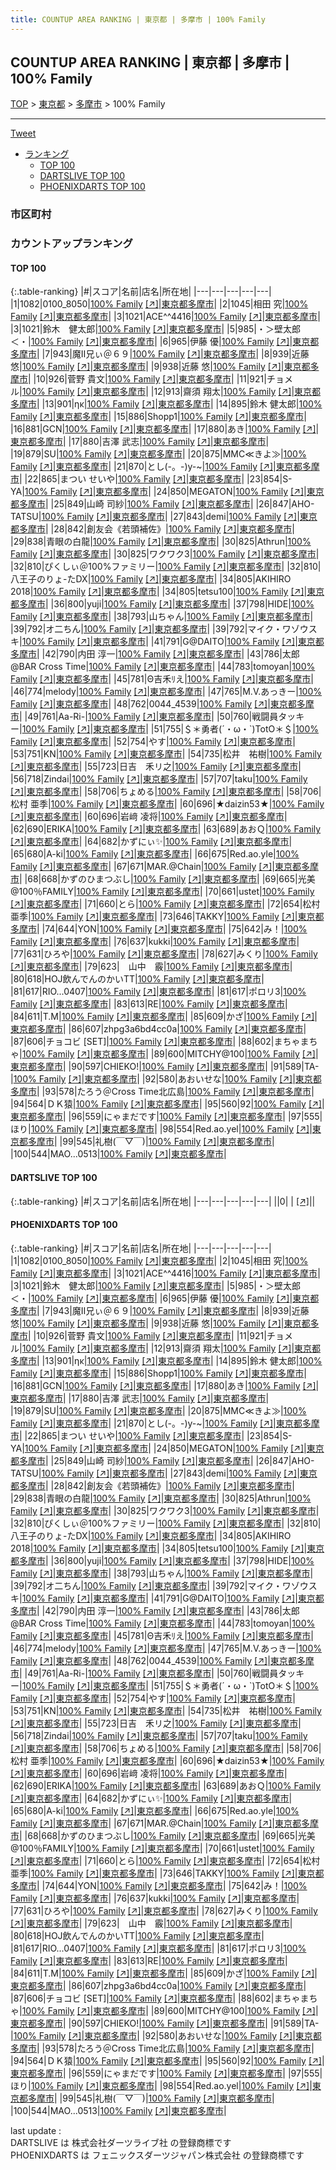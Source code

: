 ```yaml
---
title: COUNTUP AREA RANKING | 東京都 | 多摩市 | 100% Family
---
```

## COUNTUP AREA RANKING | 東京都 | 多摩市 | 100% Family

[TOP](/darts/rank/) > [東京都](/darts/rank/東京都/) > [多摩市](/darts/rank/東京都/多摩市/) > 100% Family

___

<a href="https://twitter.com/share?ref_src=twsrc%5Etfw" data-text="COUNTUP AREA RANKING | 東京都多摩市100% Family" class="twitter-share-button" data-hashtags="DARTSLIVE,PHOENIXDARTS,darts,ダーツ" data-show-count="false">Tweet</a>

* [ランキング](#カウントアップランキング)
    * [TOP 100](#top-100)
    * [DARTSLIVE TOP 100](#dartslive-top-100)
    * [PHOENIXDARTS TOP 100](#phoenixdarts-top-100)

### 市区町村

<ul>

</ul>

### カウントアップランキング

#### TOP 100



{:.table-ranking}
|#|スコア|名前|店名|所在地|
|---|---|---|---|---|
|1|1082|<span class="rank-name-pd">0100_8050</span>|<a href="/darts/rank/shops/6857.html">100% Family</a> <a href="https://vs.phoenixdarts.com/jp/shop/shopDetailInfo/s_6857?s_seq=6857">[↗]</a>|<a href="/darts/rank/東京都/多摩市">東京都多摩市</a>|
|2|1045|<span class="rank-name-pd"><span class="pro-icon-pd"></span>相田 究</span>|<a href="/darts/rank/shops/6857.html">100% Family</a> <a href="https://vs.phoenixdarts.com/jp/shop/shopDetailInfo/s_6857?s_seq=6857">[↗]</a>|<a href="/darts/rank/東京都/多摩市">東京都多摩市</a>|
|3|1021|<span class="rank-name-pd">ACE^^4416</span>|<a href="/darts/rank/shops/6857.html">100% Family</a> <a href="https://vs.phoenixdarts.com/jp/shop/shopDetailInfo/s_6857?s_seq=6857">[↗]</a>|<a href="/darts/rank/東京都/多摩市">東京都多摩市</a>|
|3|1021|<span class="rank-name-pd">鈴木　健太郎</span>|<a href="/darts/rank/shops/6857.html">100% Family</a> <a href="https://vs.phoenixdarts.com/jp/shop/shopDetailInfo/s_6857?s_seq=6857">[↗]</a>|<a href="/darts/rank/東京都/多摩市">東京都多摩市</a>|
|5|985|<span class="rank-name-pd">・＞壁太郎＜・</span>|<a href="/darts/rank/shops/6857.html">100% Family</a> <a href="https://vs.phoenixdarts.com/jp/shop/shopDetailInfo/s_6857?s_seq=6857">[↗]</a>|<a href="/darts/rank/東京都/多摩市">東京都多摩市</a>|
|6|965|<span class="rank-name-pd">伊藤 優</span>|<a href="/darts/rank/shops/6857.html">100% Family</a> <a href="https://vs.phoenixdarts.com/jp/shop/shopDetailInfo/s_6857?s_seq=6857">[↗]</a>|<a href="/darts/rank/東京都/多摩市">東京都多摩市</a>|
|7|943|<span class="rank-name-pd">魔Ⅱ兄ぃ＠６９</span>|<a href="/darts/rank/shops/6857.html">100% Family</a> <a href="https://vs.phoenixdarts.com/jp/shop/shopDetailInfo/s_6857?s_seq=6857">[↗]</a>|<a href="/darts/rank/東京都/多摩市">東京都多摩市</a>|
|8|939|<span class="rank-name-pd">近藤　悠</span>|<a href="/darts/rank/shops/6857.html">100% Family</a> <a href="https://vs.phoenixdarts.com/jp/shop/shopDetailInfo/s_6857?s_seq=6857">[↗]</a>|<a href="/darts/rank/東京都/多摩市">東京都多摩市</a>|
|9|938|<span class="rank-name-pd"><span class="pro-icon-pd"></span>近藤 悠</span>|<a href="/darts/rank/shops/6857.html">100% Family</a> <a href="https://vs.phoenixdarts.com/jp/shop/shopDetailInfo/s_6857?s_seq=6857">[↗]</a>|<a href="/darts/rank/東京都/多摩市">東京都多摩市</a>|
|10|926|<span class="rank-name-pd"><span class="pro-icon-pd"></span>菅野 貴文</span>|<a href="/darts/rank/shops/6857.html">100% Family</a> <a href="https://vs.phoenixdarts.com/jp/shop/shopDetailInfo/s_6857?s_seq=6857">[↗]</a>|<a href="/darts/rank/東京都/多摩市">東京都多摩市</a>|
|11|921|<span class="rank-name-pd">チョメル</span>|<a href="/darts/rank/shops/6857.html">100% Family</a> <a href="https://vs.phoenixdarts.com/jp/shop/shopDetailInfo/s_6857?s_seq=6857">[↗]</a>|<a href="/darts/rank/東京都/多摩市">東京都多摩市</a>|
|12|913|<span class="rank-name-pd"><span class="pro-icon-pd"></span>齋須 翔太</span>|<a href="/darts/rank/shops/6857.html">100% Family</a> <a href="https://vs.phoenixdarts.com/jp/shop/shopDetailInfo/s_6857?s_seq=6857">[↗]</a>|<a href="/darts/rank/東京都/多摩市">東京都多摩市</a>|
|13|901|<span class="rank-name-pd">ηκ</span>|<a href="/darts/rank/shops/6857.html">100% Family</a> <a href="https://vs.phoenixdarts.com/jp/shop/shopDetailInfo/s_6857?s_seq=6857">[↗]</a>|<a href="/darts/rank/東京都/多摩市">東京都多摩市</a>|
|14|895|<span class="rank-name-pd">鈴木 健太郎</span>|<a href="/darts/rank/shops/6857.html">100% Family</a> <a href="https://vs.phoenixdarts.com/jp/shop/shopDetailInfo/s_6857?s_seq=6857">[↗]</a>|<a href="/darts/rank/東京都/多摩市">東京都多摩市</a>|
|15|886|<span class="rank-name-pd">Shopp1</span>|<a href="/darts/rank/shops/6857.html">100% Family</a> <a href="https://vs.phoenixdarts.com/jp/shop/shopDetailInfo/s_6857?s_seq=6857">[↗]</a>|<a href="/darts/rank/東京都/多摩市">東京都多摩市</a>|
|16|881|<span class="rank-name-pd">GCN</span>|<a href="/darts/rank/shops/6857.html">100% Family</a> <a href="https://vs.phoenixdarts.com/jp/shop/shopDetailInfo/s_6857?s_seq=6857">[↗]</a>|<a href="/darts/rank/東京都/多摩市">東京都多摩市</a>|
|17|880|<span class="rank-name-pd">あき</span>|<a href="/darts/rank/shops/6857.html">100% Family</a> <a href="https://vs.phoenixdarts.com/jp/shop/shopDetailInfo/s_6857?s_seq=6857">[↗]</a>|<a href="/darts/rank/東京都/多摩市">東京都多摩市</a>|
|17|880|<span class="rank-name-pd"><span class="pro-icon-pd"></span>吉澤 武志</span>|<a href="/darts/rank/shops/6857.html">100% Family</a> <a href="https://vs.phoenixdarts.com/jp/shop/shopDetailInfo/s_6857?s_seq=6857">[↗]</a>|<a href="/darts/rank/東京都/多摩市">東京都多摩市</a>|
|19|879|<span class="rank-name-pd">SU</span>|<a href="/darts/rank/shops/6857.html">100% Family</a> <a href="https://vs.phoenixdarts.com/jp/shop/shopDetailInfo/s_6857?s_seq=6857">[↗]</a>|<a href="/darts/rank/東京都/多摩市">東京都多摩市</a>|
|20|875|<span class="rank-name-pd">MMC≪きよ≫</span>|<a href="/darts/rank/shops/6857.html">100% Family</a> <a href="https://vs.phoenixdarts.com/jp/shop/shopDetailInfo/s_6857?s_seq=6857">[↗]</a>|<a href="/darts/rank/東京都/多摩市">東京都多摩市</a>|
|21|870|<span class="rank-name-pd">とし(-。-)y-~</span>|<a href="/darts/rank/shops/6857.html">100% Family</a> <a href="https://vs.phoenixdarts.com/jp/shop/shopDetailInfo/s_6857?s_seq=6857">[↗]</a>|<a href="/darts/rank/東京都/多摩市">東京都多摩市</a>|
|22|865|<span class="rank-name-pd">まつい せいや</span>|<a href="/darts/rank/shops/6857.html">100% Family</a> <a href="https://vs.phoenixdarts.com/jp/shop/shopDetailInfo/s_6857?s_seq=6857">[↗]</a>|<a href="/darts/rank/東京都/多摩市">東京都多摩市</a>|
|23|854|<span class="rank-name-pd">S-YA</span>|<a href="/darts/rank/shops/6857.html">100% Family</a> <a href="https://vs.phoenixdarts.com/jp/shop/shopDetailInfo/s_6857?s_seq=6857">[↗]</a>|<a href="/darts/rank/東京都/多摩市">東京都多摩市</a>|
|24|850|<span class="rank-name-pd">MEGATON</span>|<a href="/darts/rank/shops/6857.html">100% Family</a> <a href="https://vs.phoenixdarts.com/jp/shop/shopDetailInfo/s_6857?s_seq=6857">[↗]</a>|<a href="/darts/rank/東京都/多摩市">東京都多摩市</a>|
|25|849|<span class="rank-name-pd"><span class="pro-icon-pd"></span>山崎 司紗</span>|<a href="/darts/rank/shops/6857.html">100% Family</a> <a href="https://vs.phoenixdarts.com/jp/shop/shopDetailInfo/s_6857?s_seq=6857">[↗]</a>|<a href="/darts/rank/東京都/多摩市">東京都多摩市</a>|
|26|847|<span class="rank-name-pd">AHO-TATSU</span>|<a href="/darts/rank/shops/6857.html">100% Family</a> <a href="https://vs.phoenixdarts.com/jp/shop/shopDetailInfo/s_6857?s_seq=6857">[↗]</a>|<a href="/darts/rank/東京都/多摩市">東京都多摩市</a>|
|27|843|<span class="rank-name-pd">demi</span>|<a href="/darts/rank/shops/6857.html">100% Family</a> <a href="https://vs.phoenixdarts.com/jp/shop/shopDetailInfo/s_6857?s_seq=6857">[↗]</a>|<a href="/darts/rank/東京都/多摩市">東京都多摩市</a>|
|28|842|<span class="rank-name-pd">創友会《若頭補佐》</span>|<a href="/darts/rank/shops/6857.html">100% Family</a> <a href="https://vs.phoenixdarts.com/jp/shop/shopDetailInfo/s_6857?s_seq=6857">[↗]</a>|<a href="/darts/rank/東京都/多摩市">東京都多摩市</a>|
|29|838|<span class="rank-name-pd">青眼の白龍</span>|<a href="/darts/rank/shops/6857.html">100% Family</a> <a href="https://vs.phoenixdarts.com/jp/shop/shopDetailInfo/s_6857?s_seq=6857">[↗]</a>|<a href="/darts/rank/東京都/多摩市">東京都多摩市</a>|
|30|825|<span class="rank-name-pd">Athrun</span>|<a href="/darts/rank/shops/6857.html">100% Family</a> <a href="https://vs.phoenixdarts.com/jp/shop/shopDetailInfo/s_6857?s_seq=6857">[↗]</a>|<a href="/darts/rank/東京都/多摩市">東京都多摩市</a>|
|30|825|<span class="rank-name-pd">ワクワク3</span>|<a href="/darts/rank/shops/6857.html">100% Family</a> <a href="https://vs.phoenixdarts.com/jp/shop/shopDetailInfo/s_6857?s_seq=6857">[↗]</a>|<a href="/darts/rank/東京都/多摩市">東京都多摩市</a>|
|32|810|<span class="rank-name-pd">ぴくしぃ＠100%ファミリー</span>|<a href="/darts/rank/shops/6857.html">100% Family</a> <a href="https://vs.phoenixdarts.com/jp/shop/shopDetailInfo/s_6857?s_seq=6857">[↗]</a>|<a href="/darts/rank/東京都/多摩市">東京都多摩市</a>|
|32|810|<span class="rank-name-pd">八王子のりょ-たDX</span>|<a href="/darts/rank/shops/6857.html">100% Family</a> <a href="https://vs.phoenixdarts.com/jp/shop/shopDetailInfo/s_6857?s_seq=6857">[↗]</a>|<a href="/darts/rank/東京都/多摩市">東京都多摩市</a>|
|34|805|<span class="rank-name-pd">AKIHIRO 2018</span>|<a href="/darts/rank/shops/6857.html">100% Family</a> <a href="https://vs.phoenixdarts.com/jp/shop/shopDetailInfo/s_6857?s_seq=6857">[↗]</a>|<a href="/darts/rank/東京都/多摩市">東京都多摩市</a>|
|34|805|<span class="rank-name-pd">tetsu100</span>|<a href="/darts/rank/shops/6857.html">100% Family</a> <a href="https://vs.phoenixdarts.com/jp/shop/shopDetailInfo/s_6857?s_seq=6857">[↗]</a>|<a href="/darts/rank/東京都/多摩市">東京都多摩市</a>|
|36|800|<span class="rank-name-pd">yuji</span>|<a href="/darts/rank/shops/6857.html">100% Family</a> <a href="https://vs.phoenixdarts.com/jp/shop/shopDetailInfo/s_6857?s_seq=6857">[↗]</a>|<a href="/darts/rank/東京都/多摩市">東京都多摩市</a>|
|37|798|<span class="rank-name-pd">HIDE</span>|<a href="/darts/rank/shops/6857.html">100% Family</a> <a href="https://vs.phoenixdarts.com/jp/shop/shopDetailInfo/s_6857?s_seq=6857">[↗]</a>|<a href="/darts/rank/東京都/多摩市">東京都多摩市</a>|
|38|793|<span class="rank-name-pd">山ちゃん</span>|<a href="/darts/rank/shops/6857.html">100% Family</a> <a href="https://vs.phoenixdarts.com/jp/shop/shopDetailInfo/s_6857?s_seq=6857">[↗]</a>|<a href="/darts/rank/東京都/多摩市">東京都多摩市</a>|
|39|792|<span class="rank-name-pd">オ二ちん</span>|<a href="/darts/rank/shops/6857.html">100% Family</a> <a href="https://vs.phoenixdarts.com/jp/shop/shopDetailInfo/s_6857?s_seq=6857">[↗]</a>|<a href="/darts/rank/東京都/多摩市">東京都多摩市</a>|
|39|792|<span class="rank-name-pd">マイク・ワゾウスキ</span>|<a href="/darts/rank/shops/6857.html">100% Family</a> <a href="https://vs.phoenixdarts.com/jp/shop/shopDetailInfo/s_6857?s_seq=6857">[↗]</a>|<a href="/darts/rank/東京都/多摩市">東京都多摩市</a>|
|41|791|<span class="rank-name-pd">G@DAITO</span>|<a href="/darts/rank/shops/6857.html">100% Family</a> <a href="https://vs.phoenixdarts.com/jp/shop/shopDetailInfo/s_6857?s_seq=6857">[↗]</a>|<a href="/darts/rank/東京都/多摩市">東京都多摩市</a>|
|42|790|<span class="rank-name-pd">内田 淳一</span>|<a href="/darts/rank/shops/6857.html">100% Family</a> <a href="https://vs.phoenixdarts.com/jp/shop/shopDetailInfo/s_6857?s_seq=6857">[↗]</a>|<a href="/darts/rank/東京都/多摩市">東京都多摩市</a>|
|43|786|<span class="rank-name-pd">太郎@BAR Cross Time</span>|<a href="/darts/rank/shops/6857.html">100% Family</a> <a href="https://vs.phoenixdarts.com/jp/shop/shopDetailInfo/s_6857?s_seq=6857">[↗]</a>|<a href="/darts/rank/東京都/多摩市">東京都多摩市</a>|
|44|783|<span class="rank-name-pd">tomoyan</span>|<a href="/darts/rank/shops/6857.html">100% Family</a> <a href="https://vs.phoenixdarts.com/jp/shop/shopDetailInfo/s_6857?s_seq=6857">[↗]</a>|<a href="/darts/rank/東京都/多摩市">東京都多摩市</a>|
|45|781|<span class="rank-name-pd">Θ吉禾ﾘえ</span>|<a href="/darts/rank/shops/6857.html">100% Family</a> <a href="https://vs.phoenixdarts.com/jp/shop/shopDetailInfo/s_6857?s_seq=6857">[↗]</a>|<a href="/darts/rank/東京都/多摩市">東京都多摩市</a>|
|46|774|<span class="rank-name-pd">melody</span>|<a href="/darts/rank/shops/6857.html">100% Family</a> <a href="https://vs.phoenixdarts.com/jp/shop/shopDetailInfo/s_6857?s_seq=6857">[↗]</a>|<a href="/darts/rank/東京都/多摩市">東京都多摩市</a>|
|47|765|<span class="rank-name-pd">M.V.あっきー</span>|<a href="/darts/rank/shops/6857.html">100% Family</a> <a href="https://vs.phoenixdarts.com/jp/shop/shopDetailInfo/s_6857?s_seq=6857">[↗]</a>|<a href="/darts/rank/東京都/多摩市">東京都多摩市</a>|
|48|762|<span class="rank-name-pd">0044_4539</span>|<a href="/darts/rank/shops/6857.html">100% Family</a> <a href="https://vs.phoenixdarts.com/jp/shop/shopDetailInfo/s_6857?s_seq=6857">[↗]</a>|<a href="/darts/rank/東京都/多摩市">東京都多摩市</a>|
|49|761|<span class="rank-name-pd">Aa-Ri-</span>|<a href="/darts/rank/shops/6857.html">100% Family</a> <a href="https://vs.phoenixdarts.com/jp/shop/shopDetailInfo/s_6857?s_seq=6857">[↗]</a>|<a href="/darts/rank/東京都/多摩市">東京都多摩市</a>|
|50|760|<span class="rank-name-pd">戦闘員タッキー</span>|<a href="/darts/rank/shops/6857.html">100% Family</a> <a href="https://vs.phoenixdarts.com/jp/shop/shopDetailInfo/s_6857?s_seq=6857">[↗]</a>|<a href="/darts/rank/東京都/多摩市">東京都多摩市</a>|
|51|755|<span class="rank-name-pd">＄＊勇者(´・ω・`)TotO＊＄</span>|<a href="/darts/rank/shops/6857.html">100% Family</a> <a href="https://vs.phoenixdarts.com/jp/shop/shopDetailInfo/s_6857?s_seq=6857">[↗]</a>|<a href="/darts/rank/東京都/多摩市">東京都多摩市</a>|
|52|754|<span class="rank-name-pd">やす</span>|<a href="/darts/rank/shops/6857.html">100% Family</a> <a href="https://vs.phoenixdarts.com/jp/shop/shopDetailInfo/s_6857?s_seq=6857">[↗]</a>|<a href="/darts/rank/東京都/多摩市">東京都多摩市</a>|
|53|751|<span class="rank-name-pd">KN</span>|<a href="/darts/rank/shops/6857.html">100% Family</a> <a href="https://vs.phoenixdarts.com/jp/shop/shopDetailInfo/s_6857?s_seq=6857">[↗]</a>|<a href="/darts/rank/東京都/多摩市">東京都多摩市</a>|
|54|735|<span class="rank-name-pd">松井　祐樹</span>|<a href="/darts/rank/shops/6857.html">100% Family</a> <a href="https://vs.phoenixdarts.com/jp/shop/shopDetailInfo/s_6857?s_seq=6857">[↗]</a>|<a href="/darts/rank/東京都/多摩市">東京都多摩市</a>|
|55|723|<span class="rank-name-pd">日吉　禾リ之</span>|<a href="/darts/rank/shops/6857.html">100% Family</a> <a href="https://vs.phoenixdarts.com/jp/shop/shopDetailInfo/s_6857?s_seq=6857">[↗]</a>|<a href="/darts/rank/東京都/多摩市">東京都多摩市</a>|
|56|718|<span class="rank-name-pd">Zindai</span>|<a href="/darts/rank/shops/6857.html">100% Family</a> <a href="https://vs.phoenixdarts.com/jp/shop/shopDetailInfo/s_6857?s_seq=6857">[↗]</a>|<a href="/darts/rank/東京都/多摩市">東京都多摩市</a>|
|57|707|<span class="rank-name-pd">taku</span>|<a href="/darts/rank/shops/6857.html">100% Family</a> <a href="https://vs.phoenixdarts.com/jp/shop/shopDetailInfo/s_6857?s_seq=6857">[↗]</a>|<a href="/darts/rank/東京都/多摩市">東京都多摩市</a>|
|58|706|<span class="rank-name-pd">ちょめる</span>|<a href="/darts/rank/shops/6857.html">100% Family</a> <a href="https://vs.phoenixdarts.com/jp/shop/shopDetailInfo/s_6857?s_seq=6857">[↗]</a>|<a href="/darts/rank/東京都/多摩市">東京都多摩市</a>|
|58|706|<span class="rank-name-pd"><span class="pro-icon-pd"></span>松村 亜季</span>|<a href="/darts/rank/shops/6857.html">100% Family</a> <a href="https://vs.phoenixdarts.com/jp/shop/shopDetailInfo/s_6857?s_seq=6857">[↗]</a>|<a href="/darts/rank/東京都/多摩市">東京都多摩市</a>|
|60|696|<span class="rank-name-pd">★daizin53★</span>|<a href="/darts/rank/shops/6857.html">100% Family</a> <a href="https://vs.phoenixdarts.com/jp/shop/shopDetailInfo/s_6857?s_seq=6857">[↗]</a>|<a href="/darts/rank/東京都/多摩市">東京都多摩市</a>|
|60|696|<span class="rank-name-pd">岩﨑 凌将</span>|<a href="/darts/rank/shops/6857.html">100% Family</a> <a href="https://vs.phoenixdarts.com/jp/shop/shopDetailInfo/s_6857?s_seq=6857">[↗]</a>|<a href="/darts/rank/東京都/多摩市">東京都多摩市</a>|
|62|690|<span class="rank-name-pd">ERIKA</span>|<a href="/darts/rank/shops/6857.html">100% Family</a> <a href="https://vs.phoenixdarts.com/jp/shop/shopDetailInfo/s_6857?s_seq=6857">[↗]</a>|<a href="/darts/rank/東京都/多摩市">東京都多摩市</a>|
|63|689|<span class="rank-name-pd">あおＱ</span>|<a href="/darts/rank/shops/6857.html">100% Family</a> <a href="https://vs.phoenixdarts.com/jp/shop/shopDetailInfo/s_6857?s_seq=6857">[↗]</a>|<a href="/darts/rank/東京都/多摩市">東京都多摩市</a>|
|64|682|<span class="rank-name-pd">かずにぃ✨</span>|<a href="/darts/rank/shops/6857.html">100% Family</a> <a href="https://vs.phoenixdarts.com/jp/shop/shopDetailInfo/s_6857?s_seq=6857">[↗]</a>|<a href="/darts/rank/東京都/多摩市">東京都多摩市</a>|
|65|680|<span class="rank-name-pd">A-ki</span>|<a href="/darts/rank/shops/6857.html">100% Family</a> <a href="https://vs.phoenixdarts.com/jp/shop/shopDetailInfo/s_6857?s_seq=6857">[↗]</a>|<a href="/darts/rank/東京都/多摩市">東京都多摩市</a>|
|66|675|<span class="rank-name-pd">Red.ao.yle</span>|<a href="/darts/rank/shops/6857.html">100% Family</a> <a href="https://vs.phoenixdarts.com/jp/shop/shopDetailInfo/s_6857?s_seq=6857">[↗]</a>|<a href="/darts/rank/東京都/多摩市">東京都多摩市</a>|
|67|671|<span class="rank-name-pd">MAR.@Chain</span>|<a href="/darts/rank/shops/6857.html">100% Family</a> <a href="https://vs.phoenixdarts.com/jp/shop/shopDetailInfo/s_6857?s_seq=6857">[↗]</a>|<a href="/darts/rank/東京都/多摩市">東京都多摩市</a>|
|68|668|<span class="rank-name-pd">かずのひまつぶし</span>|<a href="/darts/rank/shops/6857.html">100% Family</a> <a href="https://vs.phoenixdarts.com/jp/shop/shopDetailInfo/s_6857?s_seq=6857">[↗]</a>|<a href="/darts/rank/東京都/多摩市">東京都多摩市</a>|
|69|665|<span class="rank-name-pd">光美@100％FAMILY</span>|<a href="/darts/rank/shops/6857.html">100% Family</a> <a href="https://vs.phoenixdarts.com/jp/shop/shopDetailInfo/s_6857?s_seq=6857">[↗]</a>|<a href="/darts/rank/東京都/多摩市">東京都多摩市</a>|
|70|661|<span class="rank-name-pd">ustet</span>|<a href="/darts/rank/shops/6857.html">100% Family</a> <a href="https://vs.phoenixdarts.com/jp/shop/shopDetailInfo/s_6857?s_seq=6857">[↗]</a>|<a href="/darts/rank/東京都/多摩市">東京都多摩市</a>|
|71|660|<span class="rank-name-pd">とら</span>|<a href="/darts/rank/shops/6857.html">100% Family</a> <a href="https://vs.phoenixdarts.com/jp/shop/shopDetailInfo/s_6857?s_seq=6857">[↗]</a>|<a href="/darts/rank/東京都/多摩市">東京都多摩市</a>|
|72|654|<span class="rank-name-pd">松村　亜季</span>|<a href="/darts/rank/shops/6857.html">100% Family</a> <a href="https://vs.phoenixdarts.com/jp/shop/shopDetailInfo/s_6857?s_seq=6857">[↗]</a>|<a href="/darts/rank/東京都/多摩市">東京都多摩市</a>|
|73|646|<span class="rank-name-pd">TAKKY</span>|<a href="/darts/rank/shops/6857.html">100% Family</a> <a href="https://vs.phoenixdarts.com/jp/shop/shopDetailInfo/s_6857?s_seq=6857">[↗]</a>|<a href="/darts/rank/東京都/多摩市">東京都多摩市</a>|
|74|644|<span class="rank-name-pd">YON</span>|<a href="/darts/rank/shops/6857.html">100% Family</a> <a href="https://vs.phoenixdarts.com/jp/shop/shopDetailInfo/s_6857?s_seq=6857">[↗]</a>|<a href="/darts/rank/東京都/多摩市">東京都多摩市</a>|
|75|642|<span class="rank-name-pd">み！</span>|<a href="/darts/rank/shops/6857.html">100% Family</a> <a href="https://vs.phoenixdarts.com/jp/shop/shopDetailInfo/s_6857?s_seq=6857">[↗]</a>|<a href="/darts/rank/東京都/多摩市">東京都多摩市</a>|
|76|637|<span class="rank-name-pd">kukki</span>|<a href="/darts/rank/shops/6857.html">100% Family</a> <a href="https://vs.phoenixdarts.com/jp/shop/shopDetailInfo/s_6857?s_seq=6857">[↗]</a>|<a href="/darts/rank/東京都/多摩市">東京都多摩市</a>|
|77|631|<span class="rank-name-pd">ひろや</span>|<a href="/darts/rank/shops/6857.html">100% Family</a> <a href="https://vs.phoenixdarts.com/jp/shop/shopDetailInfo/s_6857?s_seq=6857">[↗]</a>|<a href="/darts/rank/東京都/多摩市">東京都多摩市</a>|
|78|627|<span class="rank-name-pd">みくり</span>|<a href="/darts/rank/shops/6857.html">100% Family</a> <a href="https://vs.phoenixdarts.com/jp/shop/shopDetailInfo/s_6857?s_seq=6857">[↗]</a>|<a href="/darts/rank/東京都/多摩市">東京都多摩市</a>|
|79|623|<span class="rank-name-pd">　山中　霰</span>|<a href="/darts/rank/shops/6857.html">100% Family</a> <a href="https://vs.phoenixdarts.com/jp/shop/shopDetailInfo/s_6857?s_seq=6857">[↗]</a>|<a href="/darts/rank/東京都/多摩市">東京都多摩市</a>|
|80|618|<span class="rank-name-pd">HOJ飲んでんのかいTT</span>|<a href="/darts/rank/shops/6857.html">100% Family</a> <a href="https://vs.phoenixdarts.com/jp/shop/shopDetailInfo/s_6857?s_seq=6857">[↗]</a>|<a href="/darts/rank/東京都/多摩市">東京都多摩市</a>|
|81|617|<span class="rank-name-pd">RIO...0407</span>|<a href="/darts/rank/shops/6857.html">100% Family</a> <a href="https://vs.phoenixdarts.com/jp/shop/shopDetailInfo/s_6857?s_seq=6857">[↗]</a>|<a href="/darts/rank/東京都/多摩市">東京都多摩市</a>|
|81|617|<span class="rank-name-pd">ポロリ3</span>|<a href="/darts/rank/shops/6857.html">100% Family</a> <a href="https://vs.phoenixdarts.com/jp/shop/shopDetailInfo/s_6857?s_seq=6857">[↗]</a>|<a href="/darts/rank/東京都/多摩市">東京都多摩市</a>|
|83|613|<span class="rank-name-pd">RE</span>|<a href="/darts/rank/shops/6857.html">100% Family</a> <a href="https://vs.phoenixdarts.com/jp/shop/shopDetailInfo/s_6857?s_seq=6857">[↗]</a>|<a href="/darts/rank/東京都/多摩市">東京都多摩市</a>|
|84|611|<span class="rank-name-pd">T.M</span>|<a href="/darts/rank/shops/6857.html">100% Family</a> <a href="https://vs.phoenixdarts.com/jp/shop/shopDetailInfo/s_6857?s_seq=6857">[↗]</a>|<a href="/darts/rank/東京都/多摩市">東京都多摩市</a>|
|85|609|<span class="rank-name-pd">かざ</span>|<a href="/darts/rank/shops/6857.html">100% Family</a> <a href="https://vs.phoenixdarts.com/jp/shop/shopDetailInfo/s_6857?s_seq=6857">[↗]</a>|<a href="/darts/rank/東京都/多摩市">東京都多摩市</a>|
|86|607|<span class="rank-name-pd">zhpg3a6bd4cc0a</span>|<a href="/darts/rank/shops/6857.html">100% Family</a> <a href="https://vs.phoenixdarts.com/jp/shop/shopDetailInfo/s_6857?s_seq=6857">[↗]</a>|<a href="/darts/rank/東京都/多摩市">東京都多摩市</a>|
|87|606|<span class="rank-name-pd">チョコビ [SET]</span>|<a href="/darts/rank/shops/6857.html">100% Family</a> <a href="https://vs.phoenixdarts.com/jp/shop/shopDetailInfo/s_6857?s_seq=6857">[↗]</a>|<a href="/darts/rank/東京都/多摩市">東京都多摩市</a>|
|88|602|<span class="rank-name-pd">まちゃまちゃ</span>|<a href="/darts/rank/shops/6857.html">100% Family</a> <a href="https://vs.phoenixdarts.com/jp/shop/shopDetailInfo/s_6857?s_seq=6857">[↗]</a>|<a href="/darts/rank/東京都/多摩市">東京都多摩市</a>|
|89|600|<span class="rank-name-pd">MITCHY@100</span>|<a href="/darts/rank/shops/6857.html">100% Family</a> <a href="https://vs.phoenixdarts.com/jp/shop/shopDetailInfo/s_6857?s_seq=6857">[↗]</a>|<a href="/darts/rank/東京都/多摩市">東京都多摩市</a>|
|90|597|<span class="rank-name-pd">CHIEKO!</span>|<a href="/darts/rank/shops/6857.html">100% Family</a> <a href="https://vs.phoenixdarts.com/jp/shop/shopDetailInfo/s_6857?s_seq=6857">[↗]</a>|<a href="/darts/rank/東京都/多摩市">東京都多摩市</a>|
|91|589|<span class="rank-name-pd">TA-</span>|<a href="/darts/rank/shops/6857.html">100% Family</a> <a href="https://vs.phoenixdarts.com/jp/shop/shopDetailInfo/s_6857?s_seq=6857">[↗]</a>|<a href="/darts/rank/東京都/多摩市">東京都多摩市</a>|
|92|580|<span class="rank-name-pd">あおいせな</span>|<a href="/darts/rank/shops/6857.html">100% Family</a> <a href="https://vs.phoenixdarts.com/jp/shop/shopDetailInfo/s_6857?s_seq=6857">[↗]</a>|<a href="/darts/rank/東京都/多摩市">東京都多摩市</a>|
|93|578|<span class="rank-name-pd">たろう＠Cross Time北広島</span>|<a href="/darts/rank/shops/6857.html">100% Family</a> <a href="https://vs.phoenixdarts.com/jp/shop/shopDetailInfo/s_6857?s_seq=6857">[↗]</a>|<a href="/darts/rank/東京都/多摩市">東京都多摩市</a>|
|94|564|<span class="rank-name-pd">ＤＫ猿</span>|<a href="/darts/rank/shops/6857.html">100% Family</a> <a href="https://vs.phoenixdarts.com/jp/shop/shopDetailInfo/s_6857?s_seq=6857">[↗]</a>|<a href="/darts/rank/東京都/多摩市">東京都多摩市</a>|
|95|560|<span class="rank-name-pd">92</span>|<a href="/darts/rank/shops/6857.html">100% Family</a> <a href="https://vs.phoenixdarts.com/jp/shop/shopDetailInfo/s_6857?s_seq=6857">[↗]</a>|<a href="/darts/rank/東京都/多摩市">東京都多摩市</a>|
|96|559|<span class="rank-name-pd">にゃまだです</span>|<a href="/darts/rank/shops/6857.html">100% Family</a> <a href="https://vs.phoenixdarts.com/jp/shop/shopDetailInfo/s_6857?s_seq=6857">[↗]</a>|<a href="/darts/rank/東京都/多摩市">東京都多摩市</a>|
|97|555|<span class="rank-name-pd">ほり</span>|<a href="/darts/rank/shops/6857.html">100% Family</a> <a href="https://vs.phoenixdarts.com/jp/shop/shopDetailInfo/s_6857?s_seq=6857">[↗]</a>|<a href="/darts/rank/東京都/多摩市">東京都多摩市</a>|
|98|554|<span class="rank-name-pd">Red.ao.yel</span>|<a href="/darts/rank/shops/6857.html">100% Family</a> <a href="https://vs.phoenixdarts.com/jp/shop/shopDetailInfo/s_6857?s_seq=6857">[↗]</a>|<a href="/darts/rank/東京都/多摩市">東京都多摩市</a>|
|99|545|<span class="rank-name-pd">礼樹(￣▽￣)</span>|<a href="/darts/rank/shops/6857.html">100% Family</a> <a href="https://vs.phoenixdarts.com/jp/shop/shopDetailInfo/s_6857?s_seq=6857">[↗]</a>|<a href="/darts/rank/東京都/多摩市">東京都多摩市</a>|
|100|544|<span class="rank-name-pd">MAO...0513</span>|<a href="/darts/rank/shops/6857.html">100% Family</a> <a href="https://vs.phoenixdarts.com/jp/shop/shopDetailInfo/s_6857?s_seq=6857">[↗]</a>|<a href="/darts/rank/東京都/多摩市">東京都多摩市</a>|


#### DARTSLIVE TOP 100



{:.table-ranking}
|#|スコア|名前|店名|所在地|
|---|---|---|---|---|
||0|<span class="rank-name-dl"> </span>|<a href="/darts/rank/shops/.html"></a> <a href="">[↗]</a>|<a href="/darts/rank//"></a>|


#### PHOENIXDARTS TOP 100



{:.table-ranking}
|#|スコア|名前|店名|所在地|
|---|---|---|---|---|
|1|1082|<span class="rank-name-pd">0100_8050</span>|<a href="/darts/rank/shops/6857.html">100% Family</a> <a href="https://vs.phoenixdarts.com/jp/shop/shopDetailInfo/s_6857?s_seq=6857">[↗]</a>|<a href="/darts/rank/東京都/多摩市">東京都多摩市</a>|
|2|1045|<span class="rank-name-pd"><span class="pro-icon-pd"></span>相田 究</span>|<a href="/darts/rank/shops/6857.html">100% Family</a> <a href="https://vs.phoenixdarts.com/jp/shop/shopDetailInfo/s_6857?s_seq=6857">[↗]</a>|<a href="/darts/rank/東京都/多摩市">東京都多摩市</a>|
|3|1021|<span class="rank-name-pd">ACE^^4416</span>|<a href="/darts/rank/shops/6857.html">100% Family</a> <a href="https://vs.phoenixdarts.com/jp/shop/shopDetailInfo/s_6857?s_seq=6857">[↗]</a>|<a href="/darts/rank/東京都/多摩市">東京都多摩市</a>|
|3|1021|<span class="rank-name-pd">鈴木　健太郎</span>|<a href="/darts/rank/shops/6857.html">100% Family</a> <a href="https://vs.phoenixdarts.com/jp/shop/shopDetailInfo/s_6857?s_seq=6857">[↗]</a>|<a href="/darts/rank/東京都/多摩市">東京都多摩市</a>|
|5|985|<span class="rank-name-pd">・＞壁太郎＜・</span>|<a href="/darts/rank/shops/6857.html">100% Family</a> <a href="https://vs.phoenixdarts.com/jp/shop/shopDetailInfo/s_6857?s_seq=6857">[↗]</a>|<a href="/darts/rank/東京都/多摩市">東京都多摩市</a>|
|6|965|<span class="rank-name-pd">伊藤 優</span>|<a href="/darts/rank/shops/6857.html">100% Family</a> <a href="https://vs.phoenixdarts.com/jp/shop/shopDetailInfo/s_6857?s_seq=6857">[↗]</a>|<a href="/darts/rank/東京都/多摩市">東京都多摩市</a>|
|7|943|<span class="rank-name-pd">魔Ⅱ兄ぃ＠６９</span>|<a href="/darts/rank/shops/6857.html">100% Family</a> <a href="https://vs.phoenixdarts.com/jp/shop/shopDetailInfo/s_6857?s_seq=6857">[↗]</a>|<a href="/darts/rank/東京都/多摩市">東京都多摩市</a>|
|8|939|<span class="rank-name-pd">近藤　悠</span>|<a href="/darts/rank/shops/6857.html">100% Family</a> <a href="https://vs.phoenixdarts.com/jp/shop/shopDetailInfo/s_6857?s_seq=6857">[↗]</a>|<a href="/darts/rank/東京都/多摩市">東京都多摩市</a>|
|9|938|<span class="rank-name-pd"><span class="pro-icon-pd"></span>近藤 悠</span>|<a href="/darts/rank/shops/6857.html">100% Family</a> <a href="https://vs.phoenixdarts.com/jp/shop/shopDetailInfo/s_6857?s_seq=6857">[↗]</a>|<a href="/darts/rank/東京都/多摩市">東京都多摩市</a>|
|10|926|<span class="rank-name-pd"><span class="pro-icon-pd"></span>菅野 貴文</span>|<a href="/darts/rank/shops/6857.html">100% Family</a> <a href="https://vs.phoenixdarts.com/jp/shop/shopDetailInfo/s_6857?s_seq=6857">[↗]</a>|<a href="/darts/rank/東京都/多摩市">東京都多摩市</a>|
|11|921|<span class="rank-name-pd">チョメル</span>|<a href="/darts/rank/shops/6857.html">100% Family</a> <a href="https://vs.phoenixdarts.com/jp/shop/shopDetailInfo/s_6857?s_seq=6857">[↗]</a>|<a href="/darts/rank/東京都/多摩市">東京都多摩市</a>|
|12|913|<span class="rank-name-pd"><span class="pro-icon-pd"></span>齋須 翔太</span>|<a href="/darts/rank/shops/6857.html">100% Family</a> <a href="https://vs.phoenixdarts.com/jp/shop/shopDetailInfo/s_6857?s_seq=6857">[↗]</a>|<a href="/darts/rank/東京都/多摩市">東京都多摩市</a>|
|13|901|<span class="rank-name-pd">ηκ</span>|<a href="/darts/rank/shops/6857.html">100% Family</a> <a href="https://vs.phoenixdarts.com/jp/shop/shopDetailInfo/s_6857?s_seq=6857">[↗]</a>|<a href="/darts/rank/東京都/多摩市">東京都多摩市</a>|
|14|895|<span class="rank-name-pd">鈴木 健太郎</span>|<a href="/darts/rank/shops/6857.html">100% Family</a> <a href="https://vs.phoenixdarts.com/jp/shop/shopDetailInfo/s_6857?s_seq=6857">[↗]</a>|<a href="/darts/rank/東京都/多摩市">東京都多摩市</a>|
|15|886|<span class="rank-name-pd">Shopp1</span>|<a href="/darts/rank/shops/6857.html">100% Family</a> <a href="https://vs.phoenixdarts.com/jp/shop/shopDetailInfo/s_6857?s_seq=6857">[↗]</a>|<a href="/darts/rank/東京都/多摩市">東京都多摩市</a>|
|16|881|<span class="rank-name-pd">GCN</span>|<a href="/darts/rank/shops/6857.html">100% Family</a> <a href="https://vs.phoenixdarts.com/jp/shop/shopDetailInfo/s_6857?s_seq=6857">[↗]</a>|<a href="/darts/rank/東京都/多摩市">東京都多摩市</a>|
|17|880|<span class="rank-name-pd">あき</span>|<a href="/darts/rank/shops/6857.html">100% Family</a> <a href="https://vs.phoenixdarts.com/jp/shop/shopDetailInfo/s_6857?s_seq=6857">[↗]</a>|<a href="/darts/rank/東京都/多摩市">東京都多摩市</a>|
|17|880|<span class="rank-name-pd"><span class="pro-icon-pd"></span>吉澤 武志</span>|<a href="/darts/rank/shops/6857.html">100% Family</a> <a href="https://vs.phoenixdarts.com/jp/shop/shopDetailInfo/s_6857?s_seq=6857">[↗]</a>|<a href="/darts/rank/東京都/多摩市">東京都多摩市</a>|
|19|879|<span class="rank-name-pd">SU</span>|<a href="/darts/rank/shops/6857.html">100% Family</a> <a href="https://vs.phoenixdarts.com/jp/shop/shopDetailInfo/s_6857?s_seq=6857">[↗]</a>|<a href="/darts/rank/東京都/多摩市">東京都多摩市</a>|
|20|875|<span class="rank-name-pd">MMC≪きよ≫</span>|<a href="/darts/rank/shops/6857.html">100% Family</a> <a href="https://vs.phoenixdarts.com/jp/shop/shopDetailInfo/s_6857?s_seq=6857">[↗]</a>|<a href="/darts/rank/東京都/多摩市">東京都多摩市</a>|
|21|870|<span class="rank-name-pd">とし(-。-)y-~</span>|<a href="/darts/rank/shops/6857.html">100% Family</a> <a href="https://vs.phoenixdarts.com/jp/shop/shopDetailInfo/s_6857?s_seq=6857">[↗]</a>|<a href="/darts/rank/東京都/多摩市">東京都多摩市</a>|
|22|865|<span class="rank-name-pd">まつい せいや</span>|<a href="/darts/rank/shops/6857.html">100% Family</a> <a href="https://vs.phoenixdarts.com/jp/shop/shopDetailInfo/s_6857?s_seq=6857">[↗]</a>|<a href="/darts/rank/東京都/多摩市">東京都多摩市</a>|
|23|854|<span class="rank-name-pd">S-YA</span>|<a href="/darts/rank/shops/6857.html">100% Family</a> <a href="https://vs.phoenixdarts.com/jp/shop/shopDetailInfo/s_6857?s_seq=6857">[↗]</a>|<a href="/darts/rank/東京都/多摩市">東京都多摩市</a>|
|24|850|<span class="rank-name-pd">MEGATON</span>|<a href="/darts/rank/shops/6857.html">100% Family</a> <a href="https://vs.phoenixdarts.com/jp/shop/shopDetailInfo/s_6857?s_seq=6857">[↗]</a>|<a href="/darts/rank/東京都/多摩市">東京都多摩市</a>|
|25|849|<span class="rank-name-pd"><span class="pro-icon-pd"></span>山崎 司紗</span>|<a href="/darts/rank/shops/6857.html">100% Family</a> <a href="https://vs.phoenixdarts.com/jp/shop/shopDetailInfo/s_6857?s_seq=6857">[↗]</a>|<a href="/darts/rank/東京都/多摩市">東京都多摩市</a>|
|26|847|<span class="rank-name-pd">AHO-TATSU</span>|<a href="/darts/rank/shops/6857.html">100% Family</a> <a href="https://vs.phoenixdarts.com/jp/shop/shopDetailInfo/s_6857?s_seq=6857">[↗]</a>|<a href="/darts/rank/東京都/多摩市">東京都多摩市</a>|
|27|843|<span class="rank-name-pd">demi</span>|<a href="/darts/rank/shops/6857.html">100% Family</a> <a href="https://vs.phoenixdarts.com/jp/shop/shopDetailInfo/s_6857?s_seq=6857">[↗]</a>|<a href="/darts/rank/東京都/多摩市">東京都多摩市</a>|
|28|842|<span class="rank-name-pd">創友会《若頭補佐》</span>|<a href="/darts/rank/shops/6857.html">100% Family</a> <a href="https://vs.phoenixdarts.com/jp/shop/shopDetailInfo/s_6857?s_seq=6857">[↗]</a>|<a href="/darts/rank/東京都/多摩市">東京都多摩市</a>|
|29|838|<span class="rank-name-pd">青眼の白龍</span>|<a href="/darts/rank/shops/6857.html">100% Family</a> <a href="https://vs.phoenixdarts.com/jp/shop/shopDetailInfo/s_6857?s_seq=6857">[↗]</a>|<a href="/darts/rank/東京都/多摩市">東京都多摩市</a>|
|30|825|<span class="rank-name-pd">Athrun</span>|<a href="/darts/rank/shops/6857.html">100% Family</a> <a href="https://vs.phoenixdarts.com/jp/shop/shopDetailInfo/s_6857?s_seq=6857">[↗]</a>|<a href="/darts/rank/東京都/多摩市">東京都多摩市</a>|
|30|825|<span class="rank-name-pd">ワクワク3</span>|<a href="/darts/rank/shops/6857.html">100% Family</a> <a href="https://vs.phoenixdarts.com/jp/shop/shopDetailInfo/s_6857?s_seq=6857">[↗]</a>|<a href="/darts/rank/東京都/多摩市">東京都多摩市</a>|
|32|810|<span class="rank-name-pd">ぴくしぃ＠100%ファミリー</span>|<a href="/darts/rank/shops/6857.html">100% Family</a> <a href="https://vs.phoenixdarts.com/jp/shop/shopDetailInfo/s_6857?s_seq=6857">[↗]</a>|<a href="/darts/rank/東京都/多摩市">東京都多摩市</a>|
|32|810|<span class="rank-name-pd">八王子のりょ-たDX</span>|<a href="/darts/rank/shops/6857.html">100% Family</a> <a href="https://vs.phoenixdarts.com/jp/shop/shopDetailInfo/s_6857?s_seq=6857">[↗]</a>|<a href="/darts/rank/東京都/多摩市">東京都多摩市</a>|
|34|805|<span class="rank-name-pd">AKIHIRO 2018</span>|<a href="/darts/rank/shops/6857.html">100% Family</a> <a href="https://vs.phoenixdarts.com/jp/shop/shopDetailInfo/s_6857?s_seq=6857">[↗]</a>|<a href="/darts/rank/東京都/多摩市">東京都多摩市</a>|
|34|805|<span class="rank-name-pd">tetsu100</span>|<a href="/darts/rank/shops/6857.html">100% Family</a> <a href="https://vs.phoenixdarts.com/jp/shop/shopDetailInfo/s_6857?s_seq=6857">[↗]</a>|<a href="/darts/rank/東京都/多摩市">東京都多摩市</a>|
|36|800|<span class="rank-name-pd">yuji</span>|<a href="/darts/rank/shops/6857.html">100% Family</a> <a href="https://vs.phoenixdarts.com/jp/shop/shopDetailInfo/s_6857?s_seq=6857">[↗]</a>|<a href="/darts/rank/東京都/多摩市">東京都多摩市</a>|
|37|798|<span class="rank-name-pd">HIDE</span>|<a href="/darts/rank/shops/6857.html">100% Family</a> <a href="https://vs.phoenixdarts.com/jp/shop/shopDetailInfo/s_6857?s_seq=6857">[↗]</a>|<a href="/darts/rank/東京都/多摩市">東京都多摩市</a>|
|38|793|<span class="rank-name-pd">山ちゃん</span>|<a href="/darts/rank/shops/6857.html">100% Family</a> <a href="https://vs.phoenixdarts.com/jp/shop/shopDetailInfo/s_6857?s_seq=6857">[↗]</a>|<a href="/darts/rank/東京都/多摩市">東京都多摩市</a>|
|39|792|<span class="rank-name-pd">オ二ちん</span>|<a href="/darts/rank/shops/6857.html">100% Family</a> <a href="https://vs.phoenixdarts.com/jp/shop/shopDetailInfo/s_6857?s_seq=6857">[↗]</a>|<a href="/darts/rank/東京都/多摩市">東京都多摩市</a>|
|39|792|<span class="rank-name-pd">マイク・ワゾウスキ</span>|<a href="/darts/rank/shops/6857.html">100% Family</a> <a href="https://vs.phoenixdarts.com/jp/shop/shopDetailInfo/s_6857?s_seq=6857">[↗]</a>|<a href="/darts/rank/東京都/多摩市">東京都多摩市</a>|
|41|791|<span class="rank-name-pd">G@DAITO</span>|<a href="/darts/rank/shops/6857.html">100% Family</a> <a href="https://vs.phoenixdarts.com/jp/shop/shopDetailInfo/s_6857?s_seq=6857">[↗]</a>|<a href="/darts/rank/東京都/多摩市">東京都多摩市</a>|
|42|790|<span class="rank-name-pd">内田 淳一</span>|<a href="/darts/rank/shops/6857.html">100% Family</a> <a href="https://vs.phoenixdarts.com/jp/shop/shopDetailInfo/s_6857?s_seq=6857">[↗]</a>|<a href="/darts/rank/東京都/多摩市">東京都多摩市</a>|
|43|786|<span class="rank-name-pd">太郎@BAR Cross Time</span>|<a href="/darts/rank/shops/6857.html">100% Family</a> <a href="https://vs.phoenixdarts.com/jp/shop/shopDetailInfo/s_6857?s_seq=6857">[↗]</a>|<a href="/darts/rank/東京都/多摩市">東京都多摩市</a>|
|44|783|<span class="rank-name-pd">tomoyan</span>|<a href="/darts/rank/shops/6857.html">100% Family</a> <a href="https://vs.phoenixdarts.com/jp/shop/shopDetailInfo/s_6857?s_seq=6857">[↗]</a>|<a href="/darts/rank/東京都/多摩市">東京都多摩市</a>|
|45|781|<span class="rank-name-pd">Θ吉禾ﾘえ</span>|<a href="/darts/rank/shops/6857.html">100% Family</a> <a href="https://vs.phoenixdarts.com/jp/shop/shopDetailInfo/s_6857?s_seq=6857">[↗]</a>|<a href="/darts/rank/東京都/多摩市">東京都多摩市</a>|
|46|774|<span class="rank-name-pd">melody</span>|<a href="/darts/rank/shops/6857.html">100% Family</a> <a href="https://vs.phoenixdarts.com/jp/shop/shopDetailInfo/s_6857?s_seq=6857">[↗]</a>|<a href="/darts/rank/東京都/多摩市">東京都多摩市</a>|
|47|765|<span class="rank-name-pd">M.V.あっきー</span>|<a href="/darts/rank/shops/6857.html">100% Family</a> <a href="https://vs.phoenixdarts.com/jp/shop/shopDetailInfo/s_6857?s_seq=6857">[↗]</a>|<a href="/darts/rank/東京都/多摩市">東京都多摩市</a>|
|48|762|<span class="rank-name-pd">0044_4539</span>|<a href="/darts/rank/shops/6857.html">100% Family</a> <a href="https://vs.phoenixdarts.com/jp/shop/shopDetailInfo/s_6857?s_seq=6857">[↗]</a>|<a href="/darts/rank/東京都/多摩市">東京都多摩市</a>|
|49|761|<span class="rank-name-pd">Aa-Ri-</span>|<a href="/darts/rank/shops/6857.html">100% Family</a> <a href="https://vs.phoenixdarts.com/jp/shop/shopDetailInfo/s_6857?s_seq=6857">[↗]</a>|<a href="/darts/rank/東京都/多摩市">東京都多摩市</a>|
|50|760|<span class="rank-name-pd">戦闘員タッキー</span>|<a href="/darts/rank/shops/6857.html">100% Family</a> <a href="https://vs.phoenixdarts.com/jp/shop/shopDetailInfo/s_6857?s_seq=6857">[↗]</a>|<a href="/darts/rank/東京都/多摩市">東京都多摩市</a>|
|51|755|<span class="rank-name-pd">＄＊勇者(´・ω・`)TotO＊＄</span>|<a href="/darts/rank/shops/6857.html">100% Family</a> <a href="https://vs.phoenixdarts.com/jp/shop/shopDetailInfo/s_6857?s_seq=6857">[↗]</a>|<a href="/darts/rank/東京都/多摩市">東京都多摩市</a>|
|52|754|<span class="rank-name-pd">やす</span>|<a href="/darts/rank/shops/6857.html">100% Family</a> <a href="https://vs.phoenixdarts.com/jp/shop/shopDetailInfo/s_6857?s_seq=6857">[↗]</a>|<a href="/darts/rank/東京都/多摩市">東京都多摩市</a>|
|53|751|<span class="rank-name-pd">KN</span>|<a href="/darts/rank/shops/6857.html">100% Family</a> <a href="https://vs.phoenixdarts.com/jp/shop/shopDetailInfo/s_6857?s_seq=6857">[↗]</a>|<a href="/darts/rank/東京都/多摩市">東京都多摩市</a>|
|54|735|<span class="rank-name-pd">松井　祐樹</span>|<a href="/darts/rank/shops/6857.html">100% Family</a> <a href="https://vs.phoenixdarts.com/jp/shop/shopDetailInfo/s_6857?s_seq=6857">[↗]</a>|<a href="/darts/rank/東京都/多摩市">東京都多摩市</a>|
|55|723|<span class="rank-name-pd">日吉　禾リ之</span>|<a href="/darts/rank/shops/6857.html">100% Family</a> <a href="https://vs.phoenixdarts.com/jp/shop/shopDetailInfo/s_6857?s_seq=6857">[↗]</a>|<a href="/darts/rank/東京都/多摩市">東京都多摩市</a>|
|56|718|<span class="rank-name-pd">Zindai</span>|<a href="/darts/rank/shops/6857.html">100% Family</a> <a href="https://vs.phoenixdarts.com/jp/shop/shopDetailInfo/s_6857?s_seq=6857">[↗]</a>|<a href="/darts/rank/東京都/多摩市">東京都多摩市</a>|
|57|707|<span class="rank-name-pd">taku</span>|<a href="/darts/rank/shops/6857.html">100% Family</a> <a href="https://vs.phoenixdarts.com/jp/shop/shopDetailInfo/s_6857?s_seq=6857">[↗]</a>|<a href="/darts/rank/東京都/多摩市">東京都多摩市</a>|
|58|706|<span class="rank-name-pd">ちょめる</span>|<a href="/darts/rank/shops/6857.html">100% Family</a> <a href="https://vs.phoenixdarts.com/jp/shop/shopDetailInfo/s_6857?s_seq=6857">[↗]</a>|<a href="/darts/rank/東京都/多摩市">東京都多摩市</a>|
|58|706|<span class="rank-name-pd"><span class="pro-icon-pd"></span>松村 亜季</span>|<a href="/darts/rank/shops/6857.html">100% Family</a> <a href="https://vs.phoenixdarts.com/jp/shop/shopDetailInfo/s_6857?s_seq=6857">[↗]</a>|<a href="/darts/rank/東京都/多摩市">東京都多摩市</a>|
|60|696|<span class="rank-name-pd">★daizin53★</span>|<a href="/darts/rank/shops/6857.html">100% Family</a> <a href="https://vs.phoenixdarts.com/jp/shop/shopDetailInfo/s_6857?s_seq=6857">[↗]</a>|<a href="/darts/rank/東京都/多摩市">東京都多摩市</a>|
|60|696|<span class="rank-name-pd">岩﨑 凌将</span>|<a href="/darts/rank/shops/6857.html">100% Family</a> <a href="https://vs.phoenixdarts.com/jp/shop/shopDetailInfo/s_6857?s_seq=6857">[↗]</a>|<a href="/darts/rank/東京都/多摩市">東京都多摩市</a>|
|62|690|<span class="rank-name-pd">ERIKA</span>|<a href="/darts/rank/shops/6857.html">100% Family</a> <a href="https://vs.phoenixdarts.com/jp/shop/shopDetailInfo/s_6857?s_seq=6857">[↗]</a>|<a href="/darts/rank/東京都/多摩市">東京都多摩市</a>|
|63|689|<span class="rank-name-pd">あおＱ</span>|<a href="/darts/rank/shops/6857.html">100% Family</a> <a href="https://vs.phoenixdarts.com/jp/shop/shopDetailInfo/s_6857?s_seq=6857">[↗]</a>|<a href="/darts/rank/東京都/多摩市">東京都多摩市</a>|
|64|682|<span class="rank-name-pd">かずにぃ✨</span>|<a href="/darts/rank/shops/6857.html">100% Family</a> <a href="https://vs.phoenixdarts.com/jp/shop/shopDetailInfo/s_6857?s_seq=6857">[↗]</a>|<a href="/darts/rank/東京都/多摩市">東京都多摩市</a>|
|65|680|<span class="rank-name-pd">A-ki</span>|<a href="/darts/rank/shops/6857.html">100% Family</a> <a href="https://vs.phoenixdarts.com/jp/shop/shopDetailInfo/s_6857?s_seq=6857">[↗]</a>|<a href="/darts/rank/東京都/多摩市">東京都多摩市</a>|
|66|675|<span class="rank-name-pd">Red.ao.yle</span>|<a href="/darts/rank/shops/6857.html">100% Family</a> <a href="https://vs.phoenixdarts.com/jp/shop/shopDetailInfo/s_6857?s_seq=6857">[↗]</a>|<a href="/darts/rank/東京都/多摩市">東京都多摩市</a>|
|67|671|<span class="rank-name-pd">MAR.@Chain</span>|<a href="/darts/rank/shops/6857.html">100% Family</a> <a href="https://vs.phoenixdarts.com/jp/shop/shopDetailInfo/s_6857?s_seq=6857">[↗]</a>|<a href="/darts/rank/東京都/多摩市">東京都多摩市</a>|
|68|668|<span class="rank-name-pd">かずのひまつぶし</span>|<a href="/darts/rank/shops/6857.html">100% Family</a> <a href="https://vs.phoenixdarts.com/jp/shop/shopDetailInfo/s_6857?s_seq=6857">[↗]</a>|<a href="/darts/rank/東京都/多摩市">東京都多摩市</a>|
|69|665|<span class="rank-name-pd">光美@100％FAMILY</span>|<a href="/darts/rank/shops/6857.html">100% Family</a> <a href="https://vs.phoenixdarts.com/jp/shop/shopDetailInfo/s_6857?s_seq=6857">[↗]</a>|<a href="/darts/rank/東京都/多摩市">東京都多摩市</a>|
|70|661|<span class="rank-name-pd">ustet</span>|<a href="/darts/rank/shops/6857.html">100% Family</a> <a href="https://vs.phoenixdarts.com/jp/shop/shopDetailInfo/s_6857?s_seq=6857">[↗]</a>|<a href="/darts/rank/東京都/多摩市">東京都多摩市</a>|
|71|660|<span class="rank-name-pd">とら</span>|<a href="/darts/rank/shops/6857.html">100% Family</a> <a href="https://vs.phoenixdarts.com/jp/shop/shopDetailInfo/s_6857?s_seq=6857">[↗]</a>|<a href="/darts/rank/東京都/多摩市">東京都多摩市</a>|
|72|654|<span class="rank-name-pd">松村　亜季</span>|<a href="/darts/rank/shops/6857.html">100% Family</a> <a href="https://vs.phoenixdarts.com/jp/shop/shopDetailInfo/s_6857?s_seq=6857">[↗]</a>|<a href="/darts/rank/東京都/多摩市">東京都多摩市</a>|
|73|646|<span class="rank-name-pd">TAKKY</span>|<a href="/darts/rank/shops/6857.html">100% Family</a> <a href="https://vs.phoenixdarts.com/jp/shop/shopDetailInfo/s_6857?s_seq=6857">[↗]</a>|<a href="/darts/rank/東京都/多摩市">東京都多摩市</a>|
|74|644|<span class="rank-name-pd">YON</span>|<a href="/darts/rank/shops/6857.html">100% Family</a> <a href="https://vs.phoenixdarts.com/jp/shop/shopDetailInfo/s_6857?s_seq=6857">[↗]</a>|<a href="/darts/rank/東京都/多摩市">東京都多摩市</a>|
|75|642|<span class="rank-name-pd">み！</span>|<a href="/darts/rank/shops/6857.html">100% Family</a> <a href="https://vs.phoenixdarts.com/jp/shop/shopDetailInfo/s_6857?s_seq=6857">[↗]</a>|<a href="/darts/rank/東京都/多摩市">東京都多摩市</a>|
|76|637|<span class="rank-name-pd">kukki</span>|<a href="/darts/rank/shops/6857.html">100% Family</a> <a href="https://vs.phoenixdarts.com/jp/shop/shopDetailInfo/s_6857?s_seq=6857">[↗]</a>|<a href="/darts/rank/東京都/多摩市">東京都多摩市</a>|
|77|631|<span class="rank-name-pd">ひろや</span>|<a href="/darts/rank/shops/6857.html">100% Family</a> <a href="https://vs.phoenixdarts.com/jp/shop/shopDetailInfo/s_6857?s_seq=6857">[↗]</a>|<a href="/darts/rank/東京都/多摩市">東京都多摩市</a>|
|78|627|<span class="rank-name-pd">みくり</span>|<a href="/darts/rank/shops/6857.html">100% Family</a> <a href="https://vs.phoenixdarts.com/jp/shop/shopDetailInfo/s_6857?s_seq=6857">[↗]</a>|<a href="/darts/rank/東京都/多摩市">東京都多摩市</a>|
|79|623|<span class="rank-name-pd">　山中　霰</span>|<a href="/darts/rank/shops/6857.html">100% Family</a> <a href="https://vs.phoenixdarts.com/jp/shop/shopDetailInfo/s_6857?s_seq=6857">[↗]</a>|<a href="/darts/rank/東京都/多摩市">東京都多摩市</a>|
|80|618|<span class="rank-name-pd">HOJ飲んでんのかいTT</span>|<a href="/darts/rank/shops/6857.html">100% Family</a> <a href="https://vs.phoenixdarts.com/jp/shop/shopDetailInfo/s_6857?s_seq=6857">[↗]</a>|<a href="/darts/rank/東京都/多摩市">東京都多摩市</a>|
|81|617|<span class="rank-name-pd">RIO...0407</span>|<a href="/darts/rank/shops/6857.html">100% Family</a> <a href="https://vs.phoenixdarts.com/jp/shop/shopDetailInfo/s_6857?s_seq=6857">[↗]</a>|<a href="/darts/rank/東京都/多摩市">東京都多摩市</a>|
|81|617|<span class="rank-name-pd">ポロリ3</span>|<a href="/darts/rank/shops/6857.html">100% Family</a> <a href="https://vs.phoenixdarts.com/jp/shop/shopDetailInfo/s_6857?s_seq=6857">[↗]</a>|<a href="/darts/rank/東京都/多摩市">東京都多摩市</a>|
|83|613|<span class="rank-name-pd">RE</span>|<a href="/darts/rank/shops/6857.html">100% Family</a> <a href="https://vs.phoenixdarts.com/jp/shop/shopDetailInfo/s_6857?s_seq=6857">[↗]</a>|<a href="/darts/rank/東京都/多摩市">東京都多摩市</a>|
|84|611|<span class="rank-name-pd">T.M</span>|<a href="/darts/rank/shops/6857.html">100% Family</a> <a href="https://vs.phoenixdarts.com/jp/shop/shopDetailInfo/s_6857?s_seq=6857">[↗]</a>|<a href="/darts/rank/東京都/多摩市">東京都多摩市</a>|
|85|609|<span class="rank-name-pd">かざ</span>|<a href="/darts/rank/shops/6857.html">100% Family</a> <a href="https://vs.phoenixdarts.com/jp/shop/shopDetailInfo/s_6857?s_seq=6857">[↗]</a>|<a href="/darts/rank/東京都/多摩市">東京都多摩市</a>|
|86|607|<span class="rank-name-pd">zhpg3a6bd4cc0a</span>|<a href="/darts/rank/shops/6857.html">100% Family</a> <a href="https://vs.phoenixdarts.com/jp/shop/shopDetailInfo/s_6857?s_seq=6857">[↗]</a>|<a href="/darts/rank/東京都/多摩市">東京都多摩市</a>|
|87|606|<span class="rank-name-pd">チョコビ [SET]</span>|<a href="/darts/rank/shops/6857.html">100% Family</a> <a href="https://vs.phoenixdarts.com/jp/shop/shopDetailInfo/s_6857?s_seq=6857">[↗]</a>|<a href="/darts/rank/東京都/多摩市">東京都多摩市</a>|
|88|602|<span class="rank-name-pd">まちゃまちゃ</span>|<a href="/darts/rank/shops/6857.html">100% Family</a> <a href="https://vs.phoenixdarts.com/jp/shop/shopDetailInfo/s_6857?s_seq=6857">[↗]</a>|<a href="/darts/rank/東京都/多摩市">東京都多摩市</a>|
|89|600|<span class="rank-name-pd">MITCHY@100</span>|<a href="/darts/rank/shops/6857.html">100% Family</a> <a href="https://vs.phoenixdarts.com/jp/shop/shopDetailInfo/s_6857?s_seq=6857">[↗]</a>|<a href="/darts/rank/東京都/多摩市">東京都多摩市</a>|
|90|597|<span class="rank-name-pd">CHIEKO!</span>|<a href="/darts/rank/shops/6857.html">100% Family</a> <a href="https://vs.phoenixdarts.com/jp/shop/shopDetailInfo/s_6857?s_seq=6857">[↗]</a>|<a href="/darts/rank/東京都/多摩市">東京都多摩市</a>|
|91|589|<span class="rank-name-pd">TA-</span>|<a href="/darts/rank/shops/6857.html">100% Family</a> <a href="https://vs.phoenixdarts.com/jp/shop/shopDetailInfo/s_6857?s_seq=6857">[↗]</a>|<a href="/darts/rank/東京都/多摩市">東京都多摩市</a>|
|92|580|<span class="rank-name-pd">あおいせな</span>|<a href="/darts/rank/shops/6857.html">100% Family</a> <a href="https://vs.phoenixdarts.com/jp/shop/shopDetailInfo/s_6857?s_seq=6857">[↗]</a>|<a href="/darts/rank/東京都/多摩市">東京都多摩市</a>|
|93|578|<span class="rank-name-pd">たろう＠Cross Time北広島</span>|<a href="/darts/rank/shops/6857.html">100% Family</a> <a href="https://vs.phoenixdarts.com/jp/shop/shopDetailInfo/s_6857?s_seq=6857">[↗]</a>|<a href="/darts/rank/東京都/多摩市">東京都多摩市</a>|
|94|564|<span class="rank-name-pd">ＤＫ猿</span>|<a href="/darts/rank/shops/6857.html">100% Family</a> <a href="https://vs.phoenixdarts.com/jp/shop/shopDetailInfo/s_6857?s_seq=6857">[↗]</a>|<a href="/darts/rank/東京都/多摩市">東京都多摩市</a>|
|95|560|<span class="rank-name-pd">92</span>|<a href="/darts/rank/shops/6857.html">100% Family</a> <a href="https://vs.phoenixdarts.com/jp/shop/shopDetailInfo/s_6857?s_seq=6857">[↗]</a>|<a href="/darts/rank/東京都/多摩市">東京都多摩市</a>|
|96|559|<span class="rank-name-pd">にゃまだです</span>|<a href="/darts/rank/shops/6857.html">100% Family</a> <a href="https://vs.phoenixdarts.com/jp/shop/shopDetailInfo/s_6857?s_seq=6857">[↗]</a>|<a href="/darts/rank/東京都/多摩市">東京都多摩市</a>|
|97|555|<span class="rank-name-pd">ほり</span>|<a href="/darts/rank/shops/6857.html">100% Family</a> <a href="https://vs.phoenixdarts.com/jp/shop/shopDetailInfo/s_6857?s_seq=6857">[↗]</a>|<a href="/darts/rank/東京都/多摩市">東京都多摩市</a>|
|98|554|<span class="rank-name-pd">Red.ao.yel</span>|<a href="/darts/rank/shops/6857.html">100% Family</a> <a href="https://vs.phoenixdarts.com/jp/shop/shopDetailInfo/s_6857?s_seq=6857">[↗]</a>|<a href="/darts/rank/東京都/多摩市">東京都多摩市</a>|
|99|545|<span class="rank-name-pd">礼樹(￣▽￣)</span>|<a href="/darts/rank/shops/6857.html">100% Family</a> <a href="https://vs.phoenixdarts.com/jp/shop/shopDetailInfo/s_6857?s_seq=6857">[↗]</a>|<a href="/darts/rank/東京都/多摩市">東京都多摩市</a>|
|100|544|<span class="rank-name-pd">MAO...0513</span>|<a href="/darts/rank/shops/6857.html">100% Family</a> <a href="https://vs.phoenixdarts.com/jp/shop/shopDetailInfo/s_6857?s_seq=6857">[↗]</a>|<a href="/darts/rank/東京都/多摩市">東京都多摩市</a>|


<div class="footer border-top border-gray-light mt-5 pt-3 text-right text-gray">
    last update : <span style="font-weight: italic" id="foot_last_modified"></span><br />
    DARTSLIVE は 株式会社ダーツライブ社 の登録商標です<br />
    PHOENIXDARTS は フェニックスダーツジャパン株式会社 の登録商標です<br />
</div>

<script src="https://cdnjs.cloudflare.com/ajax/libs/jquery.tablesorter/2.31.3/js/jquery.tablesorter.min.js" integrity="sha512-qzgd5cYSZcosqpzpn7zF2ZId8f/8CHmFKZ8j7mU4OUXTNRd5g+ZHBPsgKEwoqxCtdQvExE5LprwwPAgoicguNg==" crossorigin="anonymous" referrerpolicy="no-referrer"></script>
<link rel="stylesheet" href="https://cdnjs.cloudflare.com/ajax/libs/jquery.tablesorter/2.31.3/css/theme.default.min.css" integrity="sha512-wghhOJkjQX0Lh3NSWvNKeZ0ZpNn+SPVXX1Qyc9OCaogADktxrBiBdKGDoqVUOyhStvMBmJQ8ZdMHiR3wuEq8+w==" crossorigin="anonymous" referrerpolicy="no-referrer" />
<script>
$(function() {
    $(".table-ranking").tablesorter({sortList:[[0, 0]]});
    $("#foot_last_modified").text(formatDate(new Date(document.lastModified), 'yyyy-MM-dd HH:mm:ss'));
});
</script>

<script async src="https://platform.twitter.com/widgets.js" charset="utf-8"></script>